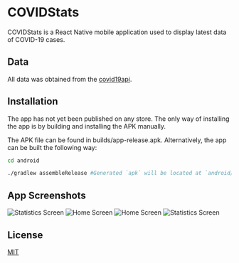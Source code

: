 # COVIDStats

COVIDStats is a React Native mobile application used to display latest data of COVID-19 cases.

## Data

All data was obtained from the [covid19api](https://covid19api.com/).

## Installation

The app has not yet been published on any store. The only way of installing the app is by building and installing the APK manually. 

The APK file can be found in builds/app-release.apk. Alternatively, the app can be built the following way:

```bash
cd android
```

```bash
./gradlew assembleRelease #Generated `apk` will be located at `android/app/build/outputs/apk`
```
## App Screenshots
![Statistics Screen](https://user-images.githubusercontent.com/43612294/88760294-525c3000-d19f-11ea-9888-85ccd6a542c8.png)
![Home Screen](https://user-images.githubusercontent.com/43612294/88760396-88011900-d19f-11ea-9ea9-053b3080b93a.png)
![Home Screen](https://user-images.githubusercontent.com/43612294/88885074-69b41f80-d26a-11ea-915a-21a32eff4439.png)
![Statistics Screen](https://user-images.githubusercontent.com/43612294/88884722-c82cce00-d269-11ea-9dce-8e6b7f0cf608.png)

## License
[MIT](https://choosealicense.com/licenses/mit/)
